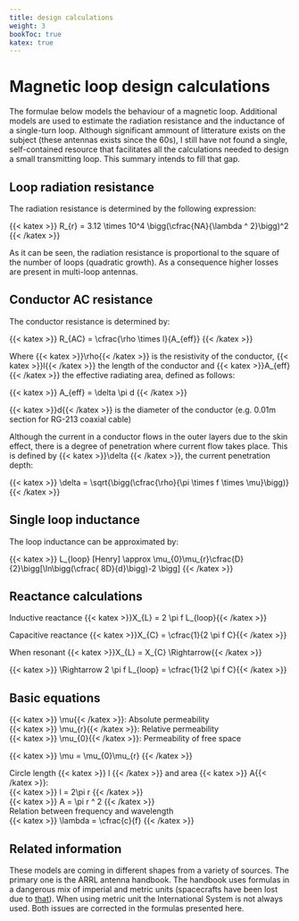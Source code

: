 ```yaml
---
title: design calculations
weight: 3
bookToc: true
katex: true
---
```


# Magnetic loop design calculations

The formulae below models the behaviour of a magnetic loop. Additional models are used to estimate the radiation resistance and the inductance of a single-turn loop.
Although significant ammount of litterature exists on the subject (these antennas exists since the 60s), I still have not found a single, self-contained resource that facilitates all the calculations needed to design a small transmitting loop. This summary intends to fill that gap.

## Loop radiation resistance
The radiation resistance is determined by the following expression:  

{{< katex >}}
R_{r} = 3.12 \times 10^4 \bigg(\cfrac{NA}{\lambda ^ 2}\bigg)^2
{{< /katex >}}

As it can be seen, the radiation resistance is proportional to the square of the number of loops (quadratic growth). As a consequence higher losses are present in multi-loop antennas.

## Conductor AC resistance 
The conductor resistance is determined by:  

{{< katex >}}
R_{AC} = \cfrac{\rho \times l}{A_{eff}}
{{< /katex >}}

Where {{< katex >}}\rho{{< /katex >}} is the resistivity of the conductor, {{< katex >}}l{{< /katex >}}
 the length of the conductor and {{< katex >}}A_{eff}{{< /katex >}} the effective radiating area, defined as follows:

{{< katex >}}
A_{eff} = \delta \pi d 
{{< /katex >}}

{{< katex >}}d{{< /katex >}} is the diameter of the conductor (e.g. 0.01m section for RG-213 coaxial cable)  

Although the current in a conductor flows in the outer layers due to the skin effect, there is a degree of penetration where current flow takes place. This is defined by {{< katex >}}\delta {{< /katex >}}, the current penetration depth:

{{< katex >}}
\delta = \sqrt{\bigg(\cfrac{\rho}{\pi \times f \times \mu}\bigg)} 
{{< /katex >}}<br/>


## Single loop inductance
The loop inductance can be approximated by:  

{{< katex >}}
L_{loop} [Henry] \approx \mu_{0}\mu_{r}\cfrac{D}{2}\bigg[\ln\bigg(\cfrac{ 8D}{d}\bigg)-2 \bigg]
{{< /katex >}}


## Reactance calculations

Inductive reactance {{< katex >}}X_{L} = 2 \pi f L_{loop}{{< /katex >}}

Capacitive reactance {{< katex >}}X_{C} = \cfrac{1}{2 \pi f C}{{< /katex >}}

When resonant {{< katex >}}X_{L} = X_{C} \Rightarrow{{< /katex >}}

 {{< katex >}} \Rightarrow 2 \pi f L_{loop} = \cfrac{1}{2 \pi f C}{{< /katex >}}

## Basic equations
{{< katex >}} \mu{{< /katex >}}: Absolute permeability  
{{< katex >}} \mu_{r}{{< /katex >}}: Relative permeability  
{{< katex >}} \mu_{0}{{< /katex >}}: Permeability of free space  

{{< katex >}}
\mu = \mu_{0}\mu_{r}
{{< /katex >}}<br/>

Circle length {{< katex >}} l {{< /katex >}} and area {{< katex >}} A{{< /katex >}}:  
{{< katex >}}
l = 2\pi r
{{< /katex >}}  
{{< katex >}}
A = \pi r ^ 2
{{< /katex >}}  
Relation between frequency and wavelength  
{{< katex >}}
\lambda = \cfrac{c}{f}
{{< /katex >}}

## Related information
These models are coming in different shapes from a variety of sources. The primary one is the ARRL antenna handbook. The handbook uses formulas in a dangerous mix of imperial and metric units (spacecrafts have been lost due to [that](https://www.latimes.com/archives/la-xpm-1999-oct-01-mn-17288-story.html)). When using metric unit the International System is not always used. Both issues are corrected in the formulas presented here.